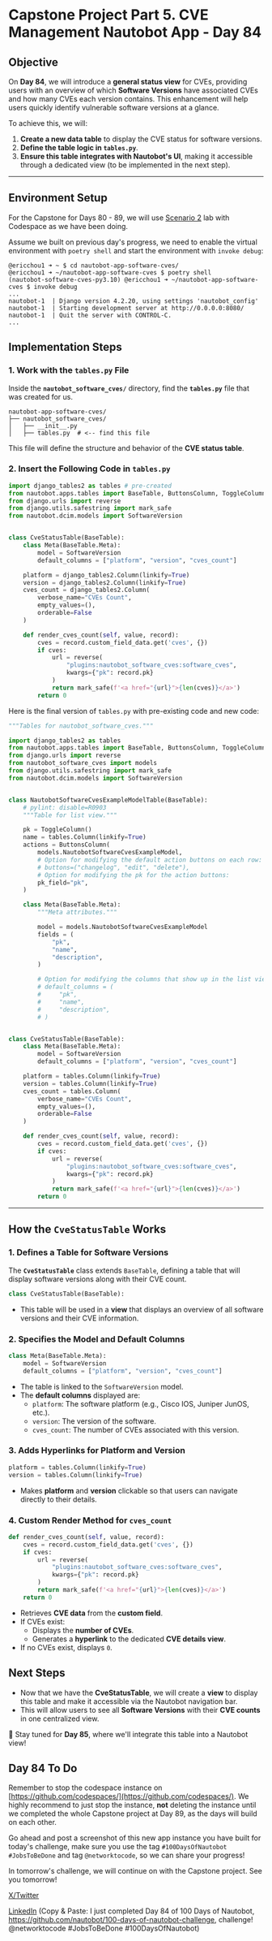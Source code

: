 # Capstone Project Part 5. CVE Management Nautobot App - Day 84

## **Objective**
On **Day 84**, we will introduce a **general status view** for CVEs, providing users with an overview of which **Software Versions** have associated CVEs and how many CVEs each version contains. This enhancement will help users quickly identify vulnerable software versions at a glance.

To achieve this, we will:
1. **Create a new data table** to display the CVE status for software versions.
2. **Define the table logic in `tables.py`**.
3. **Ensure this table integrates with Nautobot's UI**, making it accessible through a dedicated view (to be implemented in the next step).

---

## Environment Setup

For the Capstone for Days 80 - 89, we will use [Scenario 2](../Lab_Setup/scenario_2_setup/README.md) lab with Codespace as we have been doing. 

Assume we built on previous day's progress, we need to enable the virtual environment with `poetry shell` and start the environment with `invoke debug`: 

```
@ericchou1 ➜ ~ $ cd nautobot-app-software-cves/
@ericchou1 ➜ ~/nautobot-app-software-cves $ poetry shell
(nautobot-software-cves-py3.10) @ericchou1 ➜ ~/nautobot-app-software-cves $ invoke debug
...
nautobot-1  | Django version 4.2.20, using settings 'nautobot_config'
nautobot-1  | Starting development server at http://0.0.0.0:8080/
nautobot-1  | Quit the server with CONTROL-C.
...
```

## **Implementation Steps**

### **1. Work with the `tables.py` File**
Inside the **`nautobot_software_cves/`** directory, find the **`tables.py`** file that was created for us.

```
nautobot-app-software-cves/
├── nautobot_software_cves/
│   ├── __init__.py
│   ├── tables.py  # <-- find this file
```

This file will define the structure and behavior of the **CVE status table**.


### **2. Insert the Following Code in `tables.py`**
```python
import django_tables2 as tables # pre-created
from nautobot.apps.tables import BaseTable, ButtonsColumn, ToggleColumn # pre-created
from django.urls import reverse
from django.utils.safestring import mark_safe
from nautobot.dcim.models import SoftwareVersion


class CveStatusTable(BaseTable):
    class Meta(BaseTable.Meta):
        model = SoftwareVersion
        default_columns = ["platform", "version", "cves_count"]

    platform = django_tables2.Column(linkify=True)
    version = django_tables2.Column(linkify=True)
    cves_count = django_tables2.Column(
        verbose_name="CVEs Count",
        empty_values=(),
        orderable=False
    )

    def render_cves_count(self, value, record):
        cves = record.custom_field_data.get('cves', {})
        if cves:
            url = reverse(
                "plugins:nautobot_software_cves:software_cves",
                kwargs={"pk": record.pk}
            )
            return mark_safe(f'<a href="{url}">{len(cves)}</a>')
        return 0

```

Here is the final version of `tables.py` with pre-existing code and new code: 

```python
"""Tables for nautobot_software_cves."""

import django_tables2 as tables
from nautobot.apps.tables import BaseTable, ButtonsColumn, ToggleColumn
from django.urls import reverse
from nautobot_software_cves import models
from django.utils.safestring import mark_safe
from nautobot.dcim.models import SoftwareVersion


class NautobotSoftwareCvesExampleModelTable(BaseTable):
    # pylint: disable=R0903
    """Table for list view."""

    pk = ToggleColumn()
    name = tables.Column(linkify=True)
    actions = ButtonsColumn(
        models.NautobotSoftwareCvesExampleModel,
        # Option for modifying the default action buttons on each row:
        # buttons=("changelog", "edit", "delete"),
        # Option for modifying the pk for the action buttons:
        pk_field="pk",
    )

    class Meta(BaseTable.Meta):
        """Meta attributes."""

        model = models.NautobotSoftwareCvesExampleModel
        fields = (
            "pk",
            "name",
            "description",
        )

        # Option for modifying the columns that show up in the list view by default:
        # default_columns = (
        #     "pk",
        #     "name",
        #     "description",
        # )


class CveStatusTable(BaseTable):
    class Meta(BaseTable.Meta):
        model = SoftwareVersion
        default_columns = ["platform", "version", "cves_count"]

    platform = tables.Column(linkify=True)
    version = tables.Column(linkify=True)
    cves_count = tables.Column(
        verbose_name="CVEs Count",
        empty_values=(),
        orderable=False
    )

    def render_cves_count(self, value, record):
        cves = record.custom_field_data.get('cves', {})
        if cves:
            url = reverse(
                "plugins:nautobot_software_cves:software_cves",
                kwargs={"pk": record.pk}
            )
            return mark_safe(f'<a href="{url}">{len(cves)}</a>')
        return 0

```

---

## **How the `CveStatusTable` Works**

### **1. Defines a Table for Software Versions**
The **`CveStatusTable`** class extends `BaseTable`, defining a table that will display software versions along with their CVE count.

```python
class CveStatusTable(BaseTable):
```
- This table will be used in a **view** that displays an overview of all software versions and their CVE information.


### **2. Specifies the Model and Default Columns**
```python
class Meta(BaseTable.Meta):
    model = SoftwareVersion
    default_columns = ["platform", "version", "cves_count"]
```
- The table is linked to the `SoftwareVersion` model.
- The **default columns** displayed are:
  - `platform`: The software platform (e.g., Cisco IOS, Juniper JunOS, etc.).
  - `version`: The version of the software.
  - `cves_count`: The number of CVEs associated with this version.


### **3. Adds Hyperlinks for Platform and Version**
```python
platform = tables.Column(linkify=True)
version = tables.Column(linkify=True)
```
- Makes **platform** and **version** clickable so that users can navigate directly to their details.


### **4. Custom Render Method for `cves_count`**
```python
def render_cves_count(self, value, record):
    cves = record.custom_field_data.get('cves', {})
    if cves:
        url = reverse(
            "plugins:nautobot_software_cves:software_cves",
            kwargs={"pk": record.pk}
        )
        return mark_safe(f'<a href="{url}">{len(cves)}</a>')
    return 0
```
- Retrieves **CVE data** from the **custom field**.
- If CVEs exist:
  - Displays the **number of CVEs**.
  - Generates a **hyperlink** to the dedicated **CVE details view**.
- If no CVEs exist, displays `0`.


## **Next Steps**
- Now that we have the **CveStatusTable**, we will create a **view** to display this table and make it accessible via the Nautobot navigation bar.
- This will allow users to see all **Software Versions** with their **CVE counts** in one centralized view.

🚀 Stay tuned for **Day 85**, where we'll integrate this table into a Nautobot view!

## Day 84 To Do

Remember to stop the codespace instance on [https://github.com/codespaces/](https://github.com/codespaces/). We highly recommend to just stop the instance, **not** deleting the instance until we completed the whole Capstone project at Day 89, as the days will build on each other.  

Go ahead and post a screenshot of this new app instance you have built for today's challenge, make sure you use the tag `#100DaysOfNautobot` `#JobsToBeDone` and tag `@networktocode`, so we can share your progress! 

In tomorrow's challenge, we will continue on with the Capstone project. See you tomorrow! 

[X/Twitter](<https://twitter.com/intent/tweet?url=https://github.com/nautobot/100-days-of-nautobot&text=I+just+completed+Day+84+of+the+100+days+of+nautobot+challenge+!&hashtags=100DaysOfNautobot,JobsToBeDone>)

[LinkedIn](https://www.linkedin.com/) (Copy & Paste: I just completed Day 84 of 100 Days of Nautobot, https://github.com/nautobot/100-days-of-nautobot-challenge, challenge! @networktocode #JobsToBeDone #100DaysOfNautobot) 

